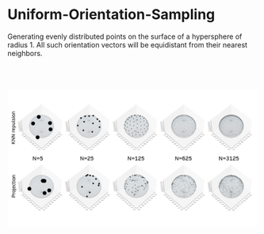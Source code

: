 # Uniform-Orientation-Sampling
Generating evenly distributed points on the surface of a hypersphere of radius 1. All such orientation vectors will be equidistant from their nearest neighbors.

<!-- ![](/figures/comparison_over_N.png) -->

<img src="figures/comparison_over_N.PNG" width="600" title="Comarison over Number of vectors" alt="comparison" vspace = "50">
